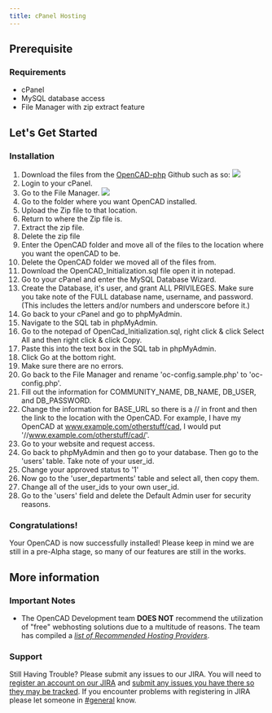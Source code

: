 ```yaml
---
title: cPanel Hosting
---
```

## Prerequisite
### Requirements
* cPanel
* MySQL database access
* File Manager with zip extract feature

## Let's Get Started
### Installation
1. Download the files from the [OpenCAD-php](https://github.com/StormlightTech/openCAD-php) Github such as so:
![](http://cloud.murfasa.com/3a2H1F2Q0H10/Image%202017-10-07%20at%206.31.37%20PM.png)
2. Login to your cPanel.
3. Go to the File Manager.
![](http://cloud.murfasa.com/0k1p2m2V1j22/Image%202017-10-07%20at%206.34.10%20PM.png)
4. Go to the folder where you want OpenCAD installed.
5. Upload the Zip file to that location.
6. Return to where the Zip file is.
7. Extract the zip file.
8. Delete the zip file
9. Enter the OpenCAD folder and move all of the files to the location where you want the openCAD to be.
10. Delete the OpenCAD folder we moved all of the files from.
11. Download the OpenCAD_Initialization.sql file open it in notepad.
12. Go to your cPanel and enter the MySQL Database Wizard.
13. Create the Database, it's user, and grant ALL PRIVILEGES. Make sure you take note of the FULL database name, username, and password. (This includes the letters and/or numbers and underscore before it.)
14. Go back to your cPanel and go to phpMyAdmin.
15. Navigate to the SQL tab in phpMyAdmin.
16. Go to the notepad of OpenCad_Initialization.sql, right click & click Select All and then right click & click Copy.
17. Paste this into the text box in the SQL tab in phpMyAdmin.
18. Click Go at the bottom right.
19. Make sure there are no errors.
20. Go back to the File Manager and rename 'oc-config.sample.php' to 'oc-config.php'.
21. Fill out the information for COMMUNITY_NAME, DB_NAME, DB_USER, and DB_PASSWORD.
22. Change the information for BASE_URL so there is a // in front and then the link to the location with the OpenCAD. For example, I have my OpenCAD at www.example.com/otherstuff/cad, I would put '//www.example.com/otherstuff/cad/'.
23. Go to your website and request access.
24. Go back to phpMyAdmin and then go to your database. Then go to the 'users' table. Take note of your user_id.
25. Change your approved status to '1'
26. Now go to the 'user_departments' table and select all, then copy them.
26. Change all of the user_ids to your own user_id.
27. Go to the 'users' field and delete the Default Admin user for security reasons.

### Congratulations!
Your OpenCAD is now successfully installed!
Please keep in mind we are still in a pre-Alpha stage, so many of our features are still in the works.

## More information
### Important Notes
* The OpenCAD Development team **DOES NOT** recommend the utilization of "free" webhosting solutions due to a multitude of reasons. The team has compiled a *[list of Recommended Hosting Providers](https://github.com/StormlightTech/openCAD-php/wiki/Recommended_Hosting_Provieders)*.

### Support
Still Having Trouble? Please submit any issues to our JIRA. You will need to [register an account on our JIRA](https://jira.opencad.io/secure/Signup!default.jspa) and [submit any issues you have there so they may be tracked](https://jira.opencad.io/servicedesk/customer/portal/1). If you encounter problems with registering in JIRA please let someone in [#general](https://discord.gg/ufBBmaN) know.
